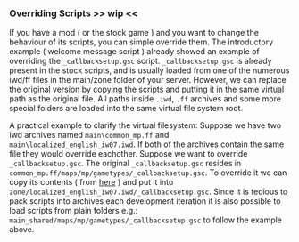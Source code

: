 ### Overriding Scripts &gt;&gt; wip &lt;&lt;

If you have a mod \( or the stock game \) and you want to change the behaviour of its scripts, you can simple override them. The introductory example \( welcome message script \) already showed an example of overriding the `_callbacksetup.gsc` script. `_callbacksetup.gsc` is already present in the stock scripts, and is usually loaded from one of the numerous iwd/ff files in the main/zone folder of your server. However, we can replace the original version by copying the scripts and putting it in the same virtual path as the original file. All paths inside `.iwd`, `.ff` archives and some more special folders are loaded into the same virtual file system root.

A practical example to clarify the virtual filesystem: Suppose we have two iwd archives named `main\common_mp.ff` and `main\localized_english_iw07.iwd`. If both of the archives contain the same file they would override eachother. Suppose we want to override `_callbacksetup.gsc`. The original `_callbacksetup.gsc` resides in `common_mp.ff/maps/mp/gametypes/_callbacksetup.gsc`. To override it we can copy its contents \( from [here](https://github.com/D4edalus/CoD4MW/blob/master/raw/maps/mp/gametypes/_callbacksetup.gsc) \) and put it into `zone/localized_english_iw07.iwd/_callbacksetup.gsc`. Since it is tedious to pack scripts into archives each development iteration it is also possible to load scripts from plain folders e.g.: `main_shared/maps/mp/gametypes/_callbacksetup.gsc` to follow the example above.

